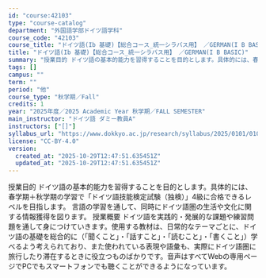 ```yaml
---
id: "course:42103"
type: "course-catalog"
department: "外国語学部ドイツ語学科"
course_code: "42103"
course_title: "ドイツ語(Ib 基礎)【総合コース_統一シラバス用】 ／GERMAN(I B BASIC)"
title: "ドイツ語(Ib 基礎)【総合コース_統一シラバス用】 ／GERMAN(I B BASIC)"
summary: "授業目的 ドイツ語の基本的能力を習得することを目的とします。具体的には、春学期＋秋学期の学習で「ドイツ語技能検定試験（独検）」4級に合格できるレベルを目指します。 言語の学習を通して、同時にドイツ語圏の生活や文化に関する情報獲得を図ります。…"
tags: []
campus: ""
term: ""
period: "他"
course_type: "秋学期／Fall"
credits: 1
year: "2025年度／2025 Academic Year 秋学期／FALL SEMESTER"
main_instructor: "ドイツ語 ダミー教員A"
instructors: ["[]"]
syllabus_url: "https://www.dokkyo.ac.jp/research/syllabus/2025/0101/0101_42103_ja_JP.html"
license: "CC-BY-4.0"
version:
  created_at: "2025-10-29T12:47:51.635451Z"
  updated_at: "2025-10-29T12:47:51.635451Z"
---
```

授業目的 ドイツ語の基本的能力を習得することを目的とします。具体的には、春学期＋秋学期の学習で「ドイツ語技能検定試験（独検）」4級に合格できるレベルを目指します。 言語の学習を通して、同時にドイツ語圏の生活や文化に関する情報獲得を図ります。 授業概要 ドイツ語を実践的・発展的な課題や練習問題を通して身につけていきます。使用する教材は、日常的なテーマごとに、ドイツ語の基礎を総合的に（「聞くこと」・「話すこと」・「読むこと」・「書くこと」）学べるよう考えられており、また使われている表現や語彙も、実際にドイツ語圏に旅行したり滞在するときに役立つものばかりです。音声はすべてWebの専用ページでPCでもスマートフォンでも聴くことができるようになっています。
